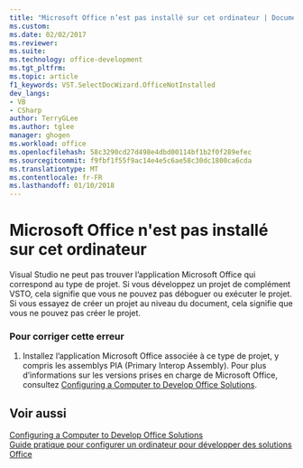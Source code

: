 ```yaml
---
title: "Microsoft Office n’est pas installé sur cet ordinateur | Documents Microsoft"
ms.custom: 
ms.date: 02/02/2017
ms.reviewer: 
ms.suite: 
ms.technology: office-development
ms.tgt_pltfrm: 
ms.topic: article
f1_keywords: VST.SelectDocWizard.OfficeNotInstalled
dev_langs:
- VB
- CSharp
author: TerryGLee
ms.author: tglee
manager: ghogen
ms.workload: office
ms.openlocfilehash: 58c3290cd27d498e4dbd00114bf1b2f0f289efec
ms.sourcegitcommit: f9fbf1f55f9ac14e4e5c6ae58c30dc1800ca6cda
ms.translationtype: MT
ms.contentlocale: fr-FR
ms.lasthandoff: 01/10/2018
---
```

# <a name="microsoft-office-is-not-installed-on-this-computer"></a>Microsoft Office n'est pas installé sur cet ordinateur
  Visual Studio ne peut pas trouver l’application Microsoft Office qui correspond au type de projet. Si vous développez un projet de complément VSTO, cela signifie que vous ne pouvez pas déboguer ou exécuter le projet. Si vous essayez de créer un projet au niveau du document, cela signifie que vous ne pouvez pas créer le projet.  
  
### <a name="to-correct-this-error"></a>Pour corriger cette erreur  
  
1.  Installez l’application Microsoft Office associée à ce type de projet, y compris les assemblys PIA (Primary Interop Assembly). Pour plus d’informations sur les versions prises en charge de Microsoft Office, consultez [Configuring a Computer to Develop Office Solutions](../vsto/configuring-a-computer-to-develop-office-solutions.md).  
  
## <a name="see-also"></a>Voir aussi  
 [Configuring a Computer to Develop Office Solutions](../vsto/configuring-a-computer-to-develop-office-solutions.md)   
 [Guide pratique pour configurer un ordinateur pour développer des solutions Office](../vsto/how-to-configure-a-computer-to-develop-office-solutions.md)  
  
  
